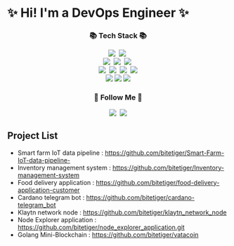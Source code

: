 # :sparkles: Hi! I'm a DevOps Engineer :sparkles:

<h3 align="center">📚 Tech Stack 📚</h3>
<p align="center">
  <img src="https://img.shields.io/badge/Python-3766AB?style=flat-square&logo=Python&logoColor=white"/></a>&nbsp 
  <img src="https://img.shields.io/badge/Javascript-ffb13b?style=flat-square&logo=javascript&logoColor=white"/></a>&nbsp 
  <br>
  <img src="https://img.shields.io/badge/Node.js-339933?style=flat-square&logo=Node.js&logoColor=white"/></a>&nbsp
  <img src="https://img.shields.io/badge/Express-000000?style=flat-square&logo=Express&logoColor=white"/></a>&nbsp
  <img src="https://img.shields.io/badge/Flask-F46800?style=flat-square&logo=Flask&logoColor=white"/></a>&nbsp
  <br>
  <img src="https://img.shields.io/badge/Mysql-E6B91E?style=flat-square&logo=MySql&logoColor=white"/></a>&nbsp 
  <img src="https://img.shields.io/badge/AWS-232F3E?style=flat-square&logo=AmazonAWS&logoColor=white"/></a>&nbsp 
  <img src="https://img.shields.io/badge/Docker-2496ED?style=flat-square&logo=Docker&logoColor=white"/></a>&nbsp
  <img src="https://img.shields.io/badge/Terraform-7B42BC?style=flat-the-badge&logo=Terraform&logoColor=black">
    <br>
    <img src="https://img.shields.io/badge/Grafana-F46800?style=flat-the-badge&logo=Grafana&logoColor=black">
    <img src="https://img.shields.io/badge/k6-7D64FF?style=flat-the-badge&logo=k6&logoColor=black">
    <img src="https://img.shields.io/badge/MongoDB-33995?style=flat-the-badge&logo=MongoDB&logoColor=black">
    
</p>

<h3 align="center">🌈 Follow Me 🌈</h3>
<p align="center">
  <a href="https://tigercoin.tistory.com/"><img src="https://img.shields.io/badge/Tech%20Blog-11B48A?style=flat-square&logo=Vimeo&logoColor=white&link=https://velog.io/@hyeinisfree"/></a>&nbsp
  <a href="mailto:shsfse@gmail.com"><img src="https://img.shields.io/badge/Gmail-d14836?style=flat-square&logo=Gmail&logoColor=white&link=kimhyein7110@gmail.com"/></a>
</p>


Project List
-
- Smart farm IoT data pipeline : https://github.com/bitetiger/Smart-Farm-IoT-data-pipeline-
- Inventory management system : https://github.com/bitetiger/Inventory-management-system
- Food delivery application : https://github.com/bitetiger/food-delivery-application-customer
- Cardano telegram bot : https://github.com/bitetiger/cardano-telegram_bot
- Klaytn network node : https://github.com/bitetiger/klaytn_network_node
- Node Explorer application : https://github.com/bitetiger/node_explorer_application.git
- Golang Mini-Blockchain : https://github.com/bitetiger/vatacoin

